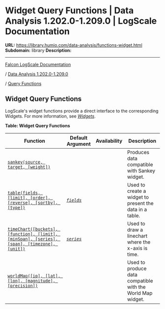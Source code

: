 # Widget Query Functions | Data Analysis 1.202.0-1.209.0 | LogScale Documentation

**URL:** https://library.humio.com/data-analysis/functions-widget.html
**Subdomain:** library
**Description:** 

---

[Falcon LogScale Documentation](https://library.humio.com)

/ [Data Analysis 1.202.0-1.209.0](data-analysis-docs.html)

/ [Query Functions](functions.html)

## Widget Query Functions

LogScale's widget functions provide a direct interface to the corresponding Widgets. For more information, see [_Widgets_](widgets.html "Widgets"). 

**Table: Widget Query Functions**

Function| Default Argument| Availability| Description  
---|---|---|---  
[`sankey(source, target, [weight])`](functions-sankey.html "sankey\(\)")|  |  |  Produces data compatible with Sankey widget.   
[`table(fields, [limit], [order], [reverse], [sortby], [type])`](functions-table.html "table\(\)")| [_`fields`_](functions-table.html#query-functions-table-fields)|  |  Used to create a widget to present the data in a table.   
[`timeChart([buckets], [function], [limit], [minSpan], [series], [span], [timezone], [unit])`](functions-timechart.html "timeChart\(\)")| [_`series`_](functions-timechart.html#query-functions-timechart-series)|  |  Used to draw a linechart where the x-axis is time.   
[`worldMap([ip], [lat], [lon], [magnitude], [precision])`](functions-worldmap.html "worldMap\(\)")|  |  |  Used to produce data compatible with the World Map widget.
